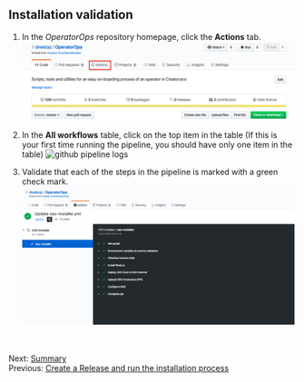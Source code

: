 ## Installation validation  

1. In the *OperatorOps* repository homepage, click the **Actions** tab.
![github actions tab](images/github-actions-tab.png)

2. In the **All workflows** table, click on the top item in the table (If this is your first time running the pipeline, you should have only one item in the table)
![github pipeline logs](images/github-pipelines-table.png)

3. Validate that each of the steps in the pipeline is marked with a green check mark.
![github successful pipeline](images/github-ceo-pipeline.png)

<br/><br/>
Next: [Summary](12-summary.md)  
Previous: [Create a Release and run the installation process](10-create-release.md)  
